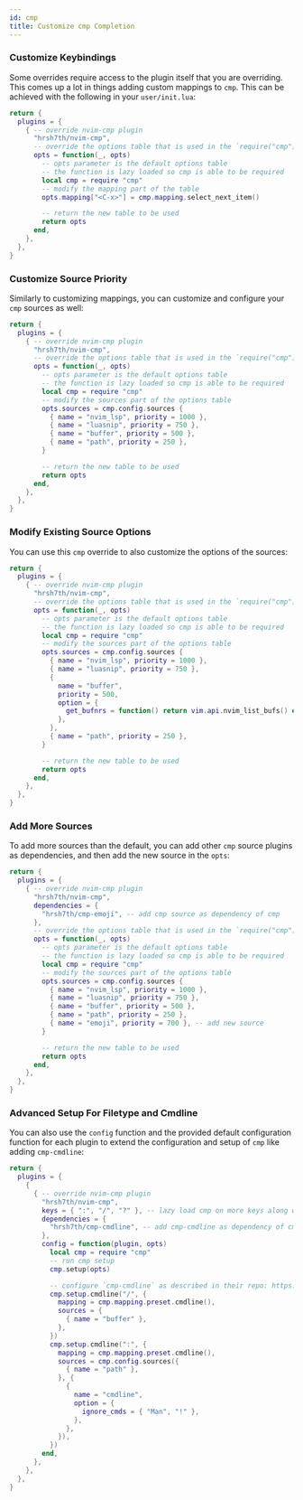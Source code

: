```yaml
---
id: cmp
title: Customize cmp Completion
---
```


### Customize Keybindings

Some overrides require access to the plugin itself that you are overriding. This comes up a lot in things adding custom mappings to `cmp`. This can be achieved with the following in your `user/init.lua`:

```lua
return {
  plugins = {
    { -- override nvim-cmp plugin
      "hrsh7th/nvim-cmp",
      -- override the options table that is used in the `require("cmp").setup()` call
      opts = function(_, opts)
        -- opts parameter is the default options table
        -- the function is lazy loaded so cmp is able to be required
        local cmp = require "cmp"
        -- modify the mapping part of the table
        opts.mapping["<C-x>"] = cmp.mapping.select_next_item()

        -- return the new table to be used
        return opts
      end,
    },
  },
}
```

### Customize Source Priority

Similarly to customizing mappings, you can customize and configure your `cmp` sources as well:

```lua
return {
  plugins = {
    { -- override nvim-cmp plugin
      "hrsh7th/nvim-cmp",
      -- override the options table that is used in the `require("cmp").setup()` call
      opts = function(_, opts)
        -- opts parameter is the default options table
        -- the function is lazy loaded so cmp is able to be required
        local cmp = require "cmp"
        -- modify the sources part of the options table
        opts.sources = cmp.config.sources {
          { name = "nvim_lsp", priority = 1000 },
          { name = "luasnip", priority = 750 },
          { name = "buffer", priority = 500 },
          { name = "path", priority = 250 },
        }

        -- return the new table to be used
        return opts
      end,
    },
  },
}
```

### Modify Existing Source Options

You can use this `cmp` override to also customize the options of the sources:

```lua
return {
  plugins = {
    { -- override nvim-cmp plugin
      "hrsh7th/nvim-cmp",
      -- override the options table that is used in the `require("cmp").setup()` call
      opts = function(_, opts)
        -- opts parameter is the default options table
        -- the function is lazy loaded so cmp is able to be required
        local cmp = require "cmp"
        -- modify the sources part of the options table
        opts.sources = cmp.config.sources {
          { name = "nvim_lsp", priority = 1000 },
          { name = "luasnip", priority = 750 },
          {
            name = "buffer",
            priority = 500,
            option = {
              get_bufnrs = function() return vim.api.nvim_list_bufs() end,
            },
          },
          { name = "path", priority = 250 },
        }

        -- return the new table to be used
        return opts
      end,
    },
  },
}
```

### Add More Sources

To add more sources than the default, you can add other `cmp` source plugins as dependencies, and then add the new source in the `opts`:

```lua
return {
  plugins = {
    { -- override nvim-cmp plugin
      "hrsh7th/nvim-cmp",
      dependencies = {
        "hrsh7th/cmp-emoji", -- add cmp source as dependency of cmp
      },
      -- override the options table that is used in the `require("cmp").setup()` call
      opts = function(_, opts)
        -- opts parameter is the default options table
        -- the function is lazy loaded so cmp is able to be required
        local cmp = require "cmp"
        -- modify the sources part of the options table
        opts.sources = cmp.config.sources {
          { name = "nvim_lsp", priority = 1000 },
          { name = "luasnip", priority = 750 },
          { name = "buffer", priority = 500 },
          { name = "path", priority = 250 },
          { name = "emoji", priority = 700 }, -- add new source
        }

        -- return the new table to be used
        return opts
      end,
    },
  },
}
```

### Advanced Setup For Filetype and Cmdline

You can also use the `config` function and the provided default configuration function for each plugin to extend the configuration and setup of `cmp` like adding `cmp-cmdline`:

```lua
return {
  plugins = {
    {
      { -- override nvim-cmp plugin
        "hrsh7th/nvim-cmp",
        keys = { ":", "/", "?" }, -- lazy load cmp on more keys along with insert mode
        dependencies = {
          "hrsh7th/cmp-cmdline", -- add cmp-cmdline as dependency of cmp
        },
        config = function(plugin, opts)
          local cmp = require "cmp"
          -- run cmp setup
          cmp.setup(opts)

          -- configure `cmp-cmdline` as described in their repo: https://github.com/hrsh7th/cmp-cmdline#setup
          cmp.setup.cmdline("/", {
            mapping = cmp.mapping.preset.cmdline(),
            sources = {
              { name = "buffer" },
            },
          })
          cmp.setup.cmdline(":", {
            mapping = cmp.mapping.preset.cmdline(),
            sources = cmp.config.sources({
              { name = "path" },
            }, {
              {
                name = "cmdline",
                option = {
                  ignore_cmds = { "Man", "!" },
                },
              },
            }),
          })
        end,
      },
    },
  },
}
```
